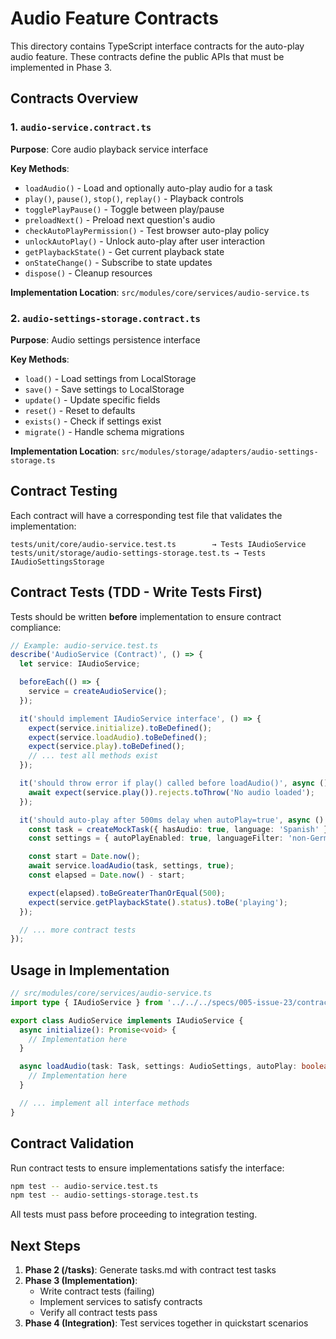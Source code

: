 # Audio Feature Contracts

This directory contains TypeScript interface contracts for the auto-play audio feature. These contracts define the public APIs that must be implemented in Phase 3.

## Contracts Overview

### 1. `audio-service.contract.ts`
**Purpose**: Core audio playback service interface

**Key Methods**:
- `loadAudio()` - Load and optionally auto-play audio for a task
- `play()`, `pause()`, `stop()`, `replay()` - Playback controls
- `togglePlayPause()` - Toggle between play/pause
- `preloadNext()` - Preload next question's audio
- `checkAutoPlayPermission()` - Test browser auto-play policy
- `unlockAutoPlay()` - Unlock auto-play after user interaction
- `getPlaybackState()` - Get current playback state
- `onStateChange()` - Subscribe to state updates
- `dispose()` - Cleanup resources

**Implementation Location**: `src/modules/core/services/audio-service.ts`

### 2. `audio-settings-storage.contract.ts`
**Purpose**: Audio settings persistence interface

**Key Methods**:
- `load()` - Load settings from LocalStorage
- `save()` - Save settings to LocalStorage
- `update()` - Update specific fields
- `reset()` - Reset to defaults
- `exists()` - Check if settings exist
- `migrate()` - Handle schema migrations

**Implementation Location**: `src/modules/storage/adapters/audio-settings-storage.ts`

## Contract Testing

Each contract will have a corresponding test file that validates the implementation:

```
tests/unit/core/audio-service.test.ts        → Tests IAudioService
tests/unit/storage/audio-settings-storage.test.ts → Tests IAudioSettingsStorage
```

## Contract Tests (TDD - Write Tests First)

Tests should be written **before** implementation to ensure contract compliance:

```typescript
// Example: audio-service.test.ts
describe('AudioService (Contract)', () => {
  let service: IAudioService;

  beforeEach(() => {
    service = createAudioService();
  });

  it('should implement IAudioService interface', () => {
    expect(service.initialize).toBeDefined();
    expect(service.loadAudio).toBeDefined();
    expect(service.play).toBeDefined();
    // ... test all methods exist
  });

  it('should throw error if play() called before loadAudio()', async () => {
    await expect(service.play()).rejects.toThrow('No audio loaded');
  });

  it('should auto-play after 500ms delay when autoPlay=true', async () => {
    const task = createMockTask({ hasAudio: true, language: 'Spanish' });
    const settings = { autoPlayEnabled: true, languageFilter: 'non-German only' };

    const start = Date.now();
    await service.loadAudio(task, settings, true);
    const elapsed = Date.now() - start;

    expect(elapsed).toBeGreaterThanOrEqual(500);
    expect(service.getPlaybackState().status).toBe('playing');
  });

  // ... more contract tests
});
```

## Usage in Implementation

```typescript
// src/modules/core/services/audio-service.ts
import type { IAudioService } from '../../../specs/005-issue-23/contracts/audio-service.contract';

export class AudioService implements IAudioService {
  async initialize(): Promise<void> {
    // Implementation here
  }

  async loadAudio(task: Task, settings: AudioSettings, autoPlay: boolean): Promise<void> {
    // Implementation here
  }

  // ... implement all interface methods
}
```

## Contract Validation

Run contract tests to ensure implementations satisfy the interface:

```bash
npm test -- audio-service.test.ts
npm test -- audio-settings-storage.test.ts
```

All tests must pass before proceeding to integration testing.

## Next Steps

1. **Phase 2 (/tasks)**: Generate tasks.md with contract test tasks
2. **Phase 3 (Implementation)**:
   - Write contract tests (failing)
   - Implement services to satisfy contracts
   - Verify all contract tests pass
3. **Phase 4 (Integration)**: Test services together in quickstart scenarios
